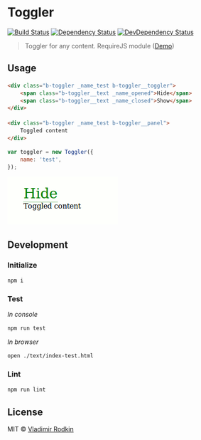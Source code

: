 # Toggler

[![Build Status][travis-image]][travis-url]
[![Dependency Status][depstat-image]][depstat-url]
[![DevDependency Status][depstat-dev-image]][depstat-dev-url]

> Toggler for any content. RequireJS module ([Demo](https://jsfiddle.net/VovanR/39qee4ax/))

## Usage

```html
<div class="b-toggler _name_test b-toggler__toggler">
    <span class="b-toggler__text _name_opened">Hide</span>
    <span class="b-toggler__text _name_closed">Show</span>
</div>

<div class="b-toggler _name_test b-toggler__panel">
    Toggled content
</div>
```

```javascript
var toggler = new Toggler({
    name: 'test',
});
```

![](preview/example.gif)

## Development

### Initialize
```sh
npm i
```

### Test
*In console*
```sh
npm run test
```

*In browser*
```sh
open ./text/index-test.html
```

### Lint
```sh
npm run lint
```

## License
MIT © [Vladimir Rodkin](https://github.com/VovanR)

[travis-url]: https://travis-ci.org/VovanR/b-toggler
[travis-image]: http://img.shields.io/travis/VovanR/b-toggler.svg

[depstat-url]: https://david-dm.org/VovanR/b-toggler
[depstat-image]: https://david-dm.org/VovanR/b-toggler.svg

[depstat-dev-url]: https://david-dm.org/VovanR/b-toggler
[depstat-dev-image]: https://david-dm.org/VovanR/b-toggler/dev-status.svg
